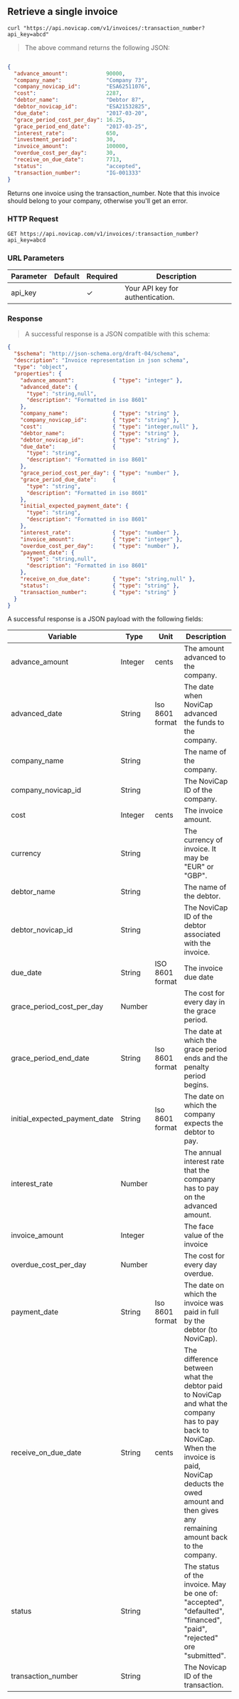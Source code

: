 ## Retrieve a single invoice

```shell
curl "https://api.novicap.com/v1/invoices/:transaction_number?api_key=abcd"
```

> The above command returns the following JSON:

```json

{
  "advance_amount":            90000,
  "company_name":              "Company 73",
  "company_novicap_id":        "ESA62511076",
  "cost":                      2287,
  "debtor_name":               "Debtor 87",
  "debtor_novicap_id":         "ESA21532825",
  "due_date":                  "2017-03-20",
  "grace_period_cost_per_day": 16.25,
  "grace_period_end_date":     "2017-03-25",
  "interest_rate":             650,
  "investment_period":         30,
  "invoice_amount":            100000,
  "overdue_cost_per_day":      30,
  "receive_on_due_date":       7713,
  "status":                    "accepted",
  "transaction_number":        "IG-001333"
}
```

Returns one invoice using the transaction_number. Note that this invoice should belong to your company, otherwise you'll get an error.

### HTTP Request

`GET https://api.novicap.com/v1/invoices/:transaction_number?api_key=abcd`

### URL Parameters

Parameter | Default | Required | Description
----------|---------|----------|---------------------------------
api_key   |         | ✓        | Your API key for authentication.

### Response

> A successful response is a JSON compatible with this schema:

```json
{
  "$schema": "http://json-schema.org/draft-04/schema",
  "description": "Invoice representation in json schema",
  "type": "object",
  "properties": {
    "advance_amount":            { "type": "integer" },
    "advanced_date": {
      "type": "string,null",
      "description": "Formatted in iso 8601"
    },
    "company_name":              { "type": "string" },
    "company_novicap_id":        { "type": "string" },
    "cost":                      { "type": "integer,null" },
    "debtor_name":               { "type": "string" },
    "debtor_novicap_id":         { "type": "string" },
    "due_date":                  {
      "type": "string",
      "description": "Formatted in iso 8601"
    },
    "grace_period_cost_per_day": { "type": "number" },
    "grace_period_due_date":     {
      "type": "string",
      "description": "Formatted in iso 8601"
    },
    "initial_expected_payment_date": {
      "type": "string",
      "description": "Formatted in iso 8601"
    },
    "interest_rate":             { "type": "number" },
    "invoice_amount":            { "type": "integer" },
    "overdue_cost_per_day":      { "type": "number" },
    "payment_date": {
      "type": "string,null",
      "description": "Formatted in iso 8601"
    },
    "receive_on_due_date":       { "type": "string,null" },
    "status":                    { "type": "string" },
    "transaction_number":        { "type": "string" }
  }
}
```

A successful response is a JSON payload with the following fields:

Variable                      | Type    | Unit            | Description
------------------------------|---------|-----------------|---------------------------------------------------------------------------------------------------------------------------------------------------------------------------------------------------------
advance_amount                | Integer | cents           | The amount advanced to the company.
advanced_date                 | String  | Iso 8601 format | The date when NoviCap advanced the funds to the company.
company_name                  | String  |                 | The name of the company.
company_novicap_id            | String  |                 | The NoviCap ID of the company.
cost                          | Integer | cents           | The invoice amount.
currency                      | String  |                 | The currency of invoice. It may be "EUR" or "GBP".
debtor_name                   | String  |                 | The name of the debtor.
debtor_novicap_id             | String  |                 | The NoviCap ID of the debtor associated with the invoice.
due_date                      | String  | ISO 8601 format | The invoice due date
grace_period_cost_per_day     | Number  |                 | The cost for every day in the grace period.
grace_period_end_date         | String  | Iso 8601 format | The date at which the grace period ends and the penalty period begins.
initial_expected_payment_date | String  | Iso 8601 format | The date on which the company expects the debtor to pay.
interest_rate                 | Number  |                 | The annual interest rate that the company has to pay on the advanced amount.
invoice_amount                | Integer |                 | The face value of the invoice
overdue_cost_per_day          | Number  |                 | The cost for every day overdue.
payment_date                  | String  | Iso 8601 format | The date on which the invoice was paid in full by the debtor (to NoviCap).
receive_on_due_date           | String  | cents           | The difference between what the debtor paid to NoviCap and what the company has to pay back to NoviCap. When the invoice is paid, NoviCap deducts the owed amount and then gives any remaining amount back to the company.
status                        | String  |                 | The status of the invoice. May be one of: "accepted", "defaulted", "financed", "paid", "rejected" ore "submitted".
transaction_number            | String  |                 | The Novicap ID of the transaction.
